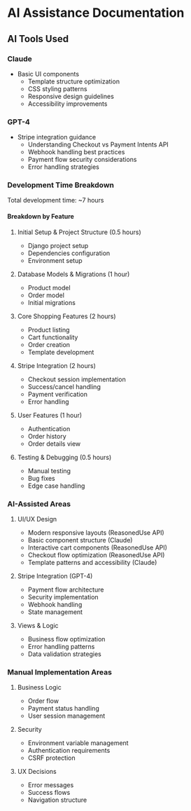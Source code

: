 # AI Assistance Documentation

## AI Tools Used



### Claude
- Basic UI components
  - Template structure optimization
  - CSS styling patterns
  - Responsive design guidelines
  - Accessibility improvements

### GPT-4
- Stripe integration guidance
  - Understanding Checkout vs Payment Intents API
  - Webhook handling best practices
  - Payment flow security considerations
  - Error handling strategies

### Development Time Breakdown

Total development time: ~7 hours

#### Breakdown by Feature
1. Initial Setup & Project Structure (0.5 hours)
   - Django project setup
   - Dependencies configuration
   - Environment setup

2. Database Models & Migrations (1 hour)
   - Product model
   - Order model
   - Initial migrations

3. Core Shopping Features (2 hours)
   - Product listing
   - Cart functionality
   - Order creation
   - Template development

4. Stripe Integration (2 hours)
   - Checkout session implementation
   - Success/cancel handling
   - Payment verification
   - Error handling

5. User Features (1 hour)
   - Authentication
   - Order history
   - Order details view

6. Testing & Debugging (0.5 hours)
   - Manual testing
   - Bug fixes
   - Edge case handling

### AI-Assisted Areas
1. UI/UX Design
   - Modern responsive layouts (ReasonedUse API)
   - Basic component structure (Claude)
   - Interactive cart components (ReasonedUse API)
   - Checkout flow optimization (ReasonedUse API)
   - Template patterns and accessibility (Claude)

2. Stripe Integration (GPT-4)
   - Payment flow architecture
   - Security implementation
   - Webhook handling
   - State management

3. Views & Logic
   - Business flow optimization
   - Error handling patterns
   - Data validation strategies

### Manual Implementation Areas
1. Business Logic
   - Order flow
   - Payment status handling
   - User session management

2. Security
   - Environment variable management
   - Authentication requirements
   - CSRF protection

3. UX Decisions
   - Error messages
   - Success flows
   - Navigation structure